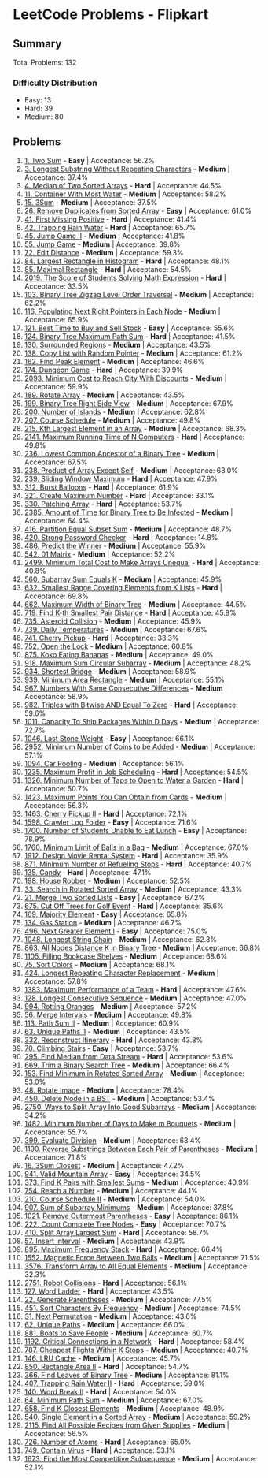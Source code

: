 # LeetCode Problems - Flipkart

## Summary
Total Problems: 132

### Difficulty Distribution

- Easy: 13
- Hard: 39
- Medium: 80

## Problems

1. [1. Two Sum](https://leetcode.com/problems/two-sum/) - **Easy** | Acceptance: 56.2%
2. [3. Longest Substring Without Repeating Characters](https://leetcode.com/problems/longest-substring-without-repeating-characters/) - **Medium** | Acceptance: 37.4%
3. [4. Median of Two Sorted Arrays](https://leetcode.com/problems/median-of-two-sorted-arrays/) - **Hard** | Acceptance: 44.5%
4. [11. Container With Most Water](https://leetcode.com/problems/container-with-most-water/) - **Medium** | Acceptance: 58.2%
5. [15. 3Sum](https://leetcode.com/problems/3sum/) - **Medium** | Acceptance: 37.5%
6. [26. Remove Duplicates from Sorted Array](https://leetcode.com/problems/remove-duplicates-from-sorted-array/) - **Easy** | Acceptance: 61.0%
7. [41. First Missing Positive](https://leetcode.com/problems/first-missing-positive/) - **Hard** | Acceptance: 41.4%
8. [42. Trapping Rain Water](https://leetcode.com/problems/trapping-rain-water/) - **Hard** | Acceptance: 65.7%
9. [45. Jump Game II](https://leetcode.com/problems/jump-game-ii/) - **Medium** | Acceptance: 41.8%
10. [55. Jump Game](https://leetcode.com/problems/jump-game/) - **Medium** | Acceptance: 39.8%
11. [72. Edit Distance](https://leetcode.com/problems/edit-distance/) - **Medium** | Acceptance: 59.3%
12. [84. Largest Rectangle in Histogram](https://leetcode.com/problems/largest-rectangle-in-histogram/) - **Hard** | Acceptance: 48.1%
13. [85. Maximal Rectangle](https://leetcode.com/problems/maximal-rectangle/) - **Hard** | Acceptance: 54.5%
14. [2019. The Score of Students Solving Math Expression](https://leetcode.com/problems/the-score-of-students-solving-math-expression/) - **Hard** | Acceptance: 33.5%
15. [103. Binary Tree Zigzag Level Order Traversal](https://leetcode.com/problems/binary-tree-zigzag-level-order-traversal/) - **Medium** | Acceptance: 62.2%
16. [116. Populating Next Right Pointers in Each Node](https://leetcode.com/problems/populating-next-right-pointers-in-each-node/) - **Medium** | Acceptance: 65.9%
17. [121. Best Time to Buy and Sell Stock](https://leetcode.com/problems/best-time-to-buy-and-sell-stock/) - **Easy** | Acceptance: 55.6%
18. [124. Binary Tree Maximum Path Sum](https://leetcode.com/problems/binary-tree-maximum-path-sum/) - **Hard** | Acceptance: 41.5%
19. [130. Surrounded Regions](https://leetcode.com/problems/surrounded-regions/) - **Medium** | Acceptance: 43.5%
20. [138. Copy List with Random Pointer](https://leetcode.com/problems/copy-list-with-random-pointer/) - **Medium** | Acceptance: 61.2%
21. [162. Find Peak Element](https://leetcode.com/problems/find-peak-element/) - **Medium** | Acceptance: 46.6%
22. [174. Dungeon Game](https://leetcode.com/problems/dungeon-game/) - **Hard** | Acceptance: 39.9%
23. [2093. Minimum Cost to Reach City With Discounts](https://leetcode.com/problems/minimum-cost-to-reach-city-with-discounts/) - **Medium** | Acceptance: 59.9%
24. [189. Rotate Array](https://leetcode.com/problems/rotate-array/) - **Medium** | Acceptance: 43.5%
25. [199. Binary Tree Right Side View](https://leetcode.com/problems/binary-tree-right-side-view/) - **Medium** | Acceptance: 67.9%
26. [200. Number of Islands](https://leetcode.com/problems/number-of-islands/) - **Medium** | Acceptance: 62.8%
27. [207. Course Schedule](https://leetcode.com/problems/course-schedule/) - **Medium** | Acceptance: 49.8%
28. [215. Kth Largest Element in an Array](https://leetcode.com/problems/kth-largest-element-in-an-array/) - **Medium** | Acceptance: 68.3%
29. [2141. Maximum Running Time of N Computers](https://leetcode.com/problems/maximum-running-time-of-n-computers/) - **Hard** | Acceptance: 49.8%
30. [236. Lowest Common Ancestor of a Binary Tree](https://leetcode.com/problems/lowest-common-ancestor-of-a-binary-tree/) - **Medium** | Acceptance: 67.5%
31. [238. Product of Array Except Self](https://leetcode.com/problems/product-of-array-except-self/) - **Medium** | Acceptance: 68.0%
32. [239. Sliding Window Maximum](https://leetcode.com/problems/sliding-window-maximum/) - **Hard** | Acceptance: 47.9%
33. [312. Burst Balloons](https://leetcode.com/problems/burst-balloons/) - **Hard** | Acceptance: 61.9%
34. [321. Create Maximum Number](https://leetcode.com/problems/create-maximum-number/) - **Hard** | Acceptance: 33.1%
35. [330. Patching Array](https://leetcode.com/problems/patching-array/) - **Hard** | Acceptance: 53.7%
36. [2385. Amount of Time for Binary Tree to Be Infected](https://leetcode.com/problems/amount-of-time-for-binary-tree-to-be-infected/) - **Medium** | Acceptance: 64.4%
37. [416. Partition Equal Subset Sum](https://leetcode.com/problems/partition-equal-subset-sum/) - **Medium** | Acceptance: 48.7%
38. [420. Strong Password Checker](https://leetcode.com/problems/strong-password-checker/) - **Hard** | Acceptance: 14.8%
39. [486. Predict the Winner](https://leetcode.com/problems/predict-the-winner/) - **Medium** | Acceptance: 55.9%
40. [542. 01 Matrix](https://leetcode.com/problems/01-matrix/) - **Medium** | Acceptance: 52.2%
41. [2499. Minimum Total Cost to Make Arrays Unequal](https://leetcode.com/problems/minimum-total-cost-to-make-arrays-unequal/) - **Hard** | Acceptance: 40.8%
42. [560. Subarray Sum Equals K](https://leetcode.com/problems/subarray-sum-equals-k/) - **Medium** | Acceptance: 45.9%
43. [632. Smallest Range Covering Elements from K Lists](https://leetcode.com/problems/smallest-range-covering-elements-from-k-lists/) - **Hard** | Acceptance: 69.8%
44. [662. Maximum Width of Binary Tree](https://leetcode.com/problems/maximum-width-of-binary-tree/) - **Medium** | Acceptance: 44.5%
45. [719. Find K-th Smallest Pair Distance](https://leetcode.com/problems/find-k-th-smallest-pair-distance/) - **Hard** | Acceptance: 45.9%
46. [735. Asteroid Collision](https://leetcode.com/problems/asteroid-collision/) - **Medium** | Acceptance: 45.9%
47. [739. Daily Temperatures](https://leetcode.com/problems/daily-temperatures/) - **Medium** | Acceptance: 67.6%
48. [741. Cherry Pickup](https://leetcode.com/problems/cherry-pickup/) - **Hard** | Acceptance: 38.3%
49. [752. Open the Lock](https://leetcode.com/problems/open-the-lock/) - **Medium** | Acceptance: 60.8%
50. [875. Koko Eating Bananas](https://leetcode.com/problems/koko-eating-bananas/) - **Medium** | Acceptance: 49.0%
51. [918. Maximum Sum Circular Subarray](https://leetcode.com/problems/maximum-sum-circular-subarray/) - **Medium** | Acceptance: 48.2%
52. [934. Shortest Bridge](https://leetcode.com/problems/shortest-bridge/) - **Medium** | Acceptance: 58.9%
53. [939. Minimum Area Rectangle](https://leetcode.com/problems/minimum-area-rectangle/) - **Medium** | Acceptance: 55.1%
54. [967. Numbers With Same Consecutive Differences](https://leetcode.com/problems/numbers-with-same-consecutive-differences/) - **Medium** | Acceptance: 58.9%
55. [982. Triples with Bitwise AND Equal To Zero](https://leetcode.com/problems/triples-with-bitwise-and-equal-to-zero/) - **Hard** | Acceptance: 59.6%
56. [1011. Capacity To Ship Packages Within D Days](https://leetcode.com/problems/capacity-to-ship-packages-within-d-days/) - **Medium** | Acceptance: 72.7%
57. [1046. Last Stone Weight](https://leetcode.com/problems/last-stone-weight/) - **Easy** | Acceptance: 66.1%
58. [2952. Minimum Number of Coins to be Added](https://leetcode.com/problems/minimum-number-of-coins-to-be-added/) - **Medium** | Acceptance: 57.1%
59. [1094. Car Pooling](https://leetcode.com/problems/car-pooling/) - **Medium** | Acceptance: 56.1%
60. [1235. Maximum Profit in Job Scheduling](https://leetcode.com/problems/maximum-profit-in-job-scheduling/) - **Hard** | Acceptance: 54.5%
61. [1326. Minimum Number of Taps to Open to Water a Garden](https://leetcode.com/problems/minimum-number-of-taps-to-open-to-water-a-garden/) - **Hard** | Acceptance: 50.7%
62. [1423. Maximum Points You Can Obtain from Cards](https://leetcode.com/problems/maximum-points-you-can-obtain-from-cards/) - **Medium** | Acceptance: 56.3%
63. [1463. Cherry Pickup II](https://leetcode.com/problems/cherry-pickup-ii/) - **Hard** | Acceptance: 72.1%
64. [1598. Crawler Log Folder](https://leetcode.com/problems/crawler-log-folder/) - **Easy** | Acceptance: 71.6%
65. [1700. Number of Students Unable to Eat Lunch](https://leetcode.com/problems/number-of-students-unable-to-eat-lunch/) - **Easy** | Acceptance: 78.9%
66. [1760. Minimum Limit of Balls in a Bag](https://leetcode.com/problems/minimum-limit-of-balls-in-a-bag/) - **Medium** | Acceptance: 67.0%
67. [1912. Design Movie Rental System](https://leetcode.com/problems/design-movie-rental-system/) - **Hard** | Acceptance: 35.9%
68. [871. Minimum Number of Refueling Stops](https://leetcode.com/problems/minimum-number-of-refueling-stops/) - **Hard** | Acceptance: 40.7%
69. [135. Candy](https://leetcode.com/problems/candy/) - **Hard** | Acceptance: 47.1%
70. [198. House Robber](https://leetcode.com/problems/house-robber/) - **Medium** | Acceptance: 52.5%
71. [33. Search in Rotated Sorted Array](https://leetcode.com/problems/search-in-rotated-sorted-array/) - **Medium** | Acceptance: 43.3%
72. [21. Merge Two Sorted Lists](https://leetcode.com/problems/merge-two-sorted-lists/) - **Easy** | Acceptance: 67.2%
73. [675. Cut Off Trees for Golf Event](https://leetcode.com/problems/cut-off-trees-for-golf-event/) - **Hard** | Acceptance: 35.6%
74. [169. Majority Element](https://leetcode.com/problems/majority-element/) - **Easy** | Acceptance: 65.8%
75. [134. Gas Station](https://leetcode.com/problems/gas-station/) - **Medium** | Acceptance: 46.7%
76. [496. Next Greater Element I](https://leetcode.com/problems/next-greater-element-i/) - **Easy** | Acceptance: 75.0%
77. [1048. Longest String Chain](https://leetcode.com/problems/longest-string-chain/) - **Medium** | Acceptance: 62.3%
78. [863. All Nodes Distance K in Binary Tree](https://leetcode.com/problems/all-nodes-distance-k-in-binary-tree/) - **Medium** | Acceptance: 66.8%
79. [1105. Filling Bookcase Shelves](https://leetcode.com/problems/filling-bookcase-shelves/) - **Medium** | Acceptance: 68.6%
80. [75. Sort Colors](https://leetcode.com/problems/sort-colors/) - **Medium** | Acceptance: 68.1%
81. [424. Longest Repeating Character Replacement](https://leetcode.com/problems/longest-repeating-character-replacement/) - **Medium** | Acceptance: 57.8%
82. [1383. Maximum Performance of a Team](https://leetcode.com/problems/maximum-performance-of-a-team/) - **Hard** | Acceptance: 47.6%
83. [128. Longest Consecutive Sequence](https://leetcode.com/problems/longest-consecutive-sequence/) - **Medium** | Acceptance: 47.0%
84. [994. Rotting Oranges](https://leetcode.com/problems/rotting-oranges/) - **Medium** | Acceptance: 57.2%
85. [56. Merge Intervals](https://leetcode.com/problems/merge-intervals/) - **Medium** | Acceptance: 49.8%
86. [113. Path Sum II](https://leetcode.com/problems/path-sum-ii/) - **Medium** | Acceptance: 60.9%
87. [63. Unique Paths II](https://leetcode.com/problems/unique-paths-ii/) - **Medium** | Acceptance: 43.5%
88. [332. Reconstruct Itinerary](https://leetcode.com/problems/reconstruct-itinerary/) - **Hard** | Acceptance: 43.8%
89. [70. Climbing Stairs](https://leetcode.com/problems/climbing-stairs/) - **Easy** | Acceptance: 53.7%
90. [295. Find Median from Data Stream](https://leetcode.com/problems/find-median-from-data-stream/) - **Hard** | Acceptance: 53.6%
91. [669. Trim a Binary Search Tree](https://leetcode.com/problems/trim-a-binary-search-tree/) - **Medium** | Acceptance: 66.4%
92. [153. Find Minimum in Rotated Sorted Array](https://leetcode.com/problems/find-minimum-in-rotated-sorted-array/) - **Medium** | Acceptance: 53.0%
93. [48. Rotate Image](https://leetcode.com/problems/rotate-image/) - **Medium** | Acceptance: 78.4%
94. [450. Delete Node in a BST](https://leetcode.com/problems/delete-node-in-a-bst/) - **Medium** | Acceptance: 53.4%
95. [2750. Ways to Split Array Into Good Subarrays](https://leetcode.com/problems/ways-to-split-array-into-good-subarrays/) - **Medium** | Acceptance: 34.2%
96. [1482. Minimum Number of Days to Make m Bouquets](https://leetcode.com/problems/minimum-number-of-days-to-make-m-bouquets/) - **Medium** | Acceptance: 55.7%
97. [399. Evaluate Division](https://leetcode.com/problems/evaluate-division/) - **Medium** | Acceptance: 63.4%
98. [1190. Reverse Substrings Between Each Pair of Parentheses](https://leetcode.com/problems/reverse-substrings-between-each-pair-of-parentheses/) - **Medium** | Acceptance: 71.8%
99. [16. 3Sum Closest](https://leetcode.com/problems/3sum-closest/) - **Medium** | Acceptance: 47.2%
100. [941. Valid Mountain Array](https://leetcode.com/problems/valid-mountain-array/) - **Easy** | Acceptance: 34.5%
101. [373. Find K Pairs with Smallest Sums](https://leetcode.com/problems/find-k-pairs-with-smallest-sums/) - **Medium** | Acceptance: 40.9%
102. [754. Reach a Number](https://leetcode.com/problems/reach-a-number/) - **Medium** | Acceptance: 44.1%
103. [210. Course Schedule II](https://leetcode.com/problems/course-schedule-ii/) - **Medium** | Acceptance: 54.0%
104. [907. Sum of Subarray Minimums](https://leetcode.com/problems/sum-of-subarray-minimums/) - **Medium** | Acceptance: 37.8%
105. [1021. Remove Outermost Parentheses](https://leetcode.com/problems/remove-outermost-parentheses/) - **Easy** | Acceptance: 86.1%
106. [222. Count Complete Tree Nodes](https://leetcode.com/problems/count-complete-tree-nodes/) - **Easy** | Acceptance: 70.7%
107. [410. Split Array Largest Sum](https://leetcode.com/problems/split-array-largest-sum/) - **Hard** | Acceptance: 58.7%
108. [57. Insert Interval](https://leetcode.com/problems/insert-interval/) - **Medium** | Acceptance: 43.9%
109. [895. Maximum Frequency Stack](https://leetcode.com/problems/maximum-frequency-stack/) - **Hard** | Acceptance: 66.4%
110. [1552. Magnetic Force Between Two Balls](https://leetcode.com/problems/magnetic-force-between-two-balls/) - **Medium** | Acceptance: 71.5%
111. [3576. Transform Array to All Equal Elements](https://leetcode.com/problems/transform-array-to-all-equal-elements/) - **Medium** | Acceptance: 32.3%
112. [2751. Robot Collisions](https://leetcode.com/problems/robot-collisions/) - **Hard** | Acceptance: 56.1%
113. [127. Word Ladder](https://leetcode.com/problems/word-ladder/) - **Hard** | Acceptance: 43.5%
114. [22. Generate Parentheses](https://leetcode.com/problems/generate-parentheses/) - **Medium** | Acceptance: 77.5%
115. [451. Sort Characters By Frequency](https://leetcode.com/problems/sort-characters-by-frequency/) - **Medium** | Acceptance: 74.5%
116. [31. Next Permutation](https://leetcode.com/problems/next-permutation/) - **Medium** | Acceptance: 43.6%
117. [62. Unique Paths](https://leetcode.com/problems/unique-paths/) - **Medium** | Acceptance: 66.0%
118. [881. Boats to Save People](https://leetcode.com/problems/boats-to-save-people/) - **Medium** | Acceptance: 60.7%
119. [1192. Critical Connections in a Network](https://leetcode.com/problems/critical-connections-in-a-network/) - **Hard** | Acceptance: 58.4%
120. [787. Cheapest Flights Within K Stops](https://leetcode.com/problems/cheapest-flights-within-k-stops/) - **Medium** | Acceptance: 40.7%
121. [146. LRU Cache](https://leetcode.com/problems/lru-cache/) - **Medium** | Acceptance: 45.7%
122. [850. Rectangle Area II](https://leetcode.com/problems/rectangle-area-ii/) - **Hard** | Acceptance: 54.7%
123. [366. Find Leaves of Binary Tree](https://leetcode.com/problems/find-leaves-of-binary-tree/) - **Medium** | Acceptance: 81.1%
124. [407. Trapping Rain Water II](https://leetcode.com/problems/trapping-rain-water-ii/) - **Hard** | Acceptance: 59.0%
125. [140. Word Break II](https://leetcode.com/problems/word-break-ii/) - **Hard** | Acceptance: 54.0%
126. [64. Minimum Path Sum](https://leetcode.com/problems/minimum-path-sum/) - **Medium** | Acceptance: 67.0%
127. [658. Find K Closest Elements](https://leetcode.com/problems/find-k-closest-elements/) - **Medium** | Acceptance: 48.9%
128. [540. Single Element in a Sorted Array](https://leetcode.com/problems/single-element-in-a-sorted-array/) - **Medium** | Acceptance: 59.2%
129. [2115. Find All Possible Recipes from Given Supplies](https://leetcode.com/problems/find-all-possible-recipes-from-given-supplies/) - **Medium** | Acceptance: 56.5%
130. [726. Number of Atoms](https://leetcode.com/problems/number-of-atoms/) - **Hard** | Acceptance: 65.0%
131. [749. Contain Virus](https://leetcode.com/problems/contain-virus/) - **Hard** | Acceptance: 53.1%
132. [1673. Find the Most Competitive Subsequence](https://leetcode.com/problems/find-the-most-competitive-subsequence/) - **Medium** | Acceptance: 52.1%